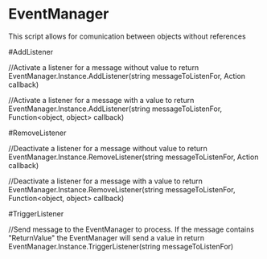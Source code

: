 # EventManager

This script allows for comunication between objects without references


#AddListener

//Activate a listener for a message without value to return
EventManager.Instance.AddListener(string messageToListenFor, Action<object> callback)

//Activate a listener for a message with a value to return
EventManager.Instance.AddListener(string messageToListenFor, Function<object, object> callback)
  
#RemoveListener

//Deactivate a listener for a message without value to return
EventManager.Instance.RemoveListener(string messageToListenFor, Action<object> callback)

//Deactivate a listener for a message with a value to return
EventManager.Instance.RemoveListener(string messageToListenFor, Function<object, object> callback)
  
#TriggerListener

//Send message to the EventManager to process. If the message contains "ReturnValue" the EventManager will send a value in return
EventManager.Instance.TriggerListener(string messageToListenFor)
